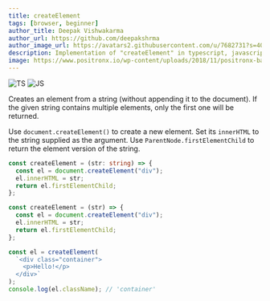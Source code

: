 ```yaml
---
title: createElement
tags: [browser, beginner]
author_title: Deepak Vishwakarma
author_url: https://github.com/deepakshrma
author_image_url: https://avatars2.githubusercontent.com/u/7682731?s=400
description: Implementation of "createElement" in typescript, javascript and deno.
image: https://www.positronx.io/wp-content/uploads/2018/11/positronx-banner-1152-1.jpg
---
```


![TS](https://img.shields.io/badge/supports-typescript-blue.svg?style=flat-square)
![JS](https://img.shields.io/badge/supports-javascript-yellow.svg?style=flat-square)

Creates an element from a string (without appending it to the document).
If the given string contains multiple elements, only the first one will be returned.

Use `document.createElement()` to create a new element.
Set its `innerHTML` to the string supplied as the argument.
Use `ParentNode.firstElementChild` to return the element version of the string.

```ts title="typescript"
const createElement = (str: string) => {
  const el = document.createElement("div");
  el.innerHTML = str;
  return el.firstElementChild;
};
```

```js
const createElement = (str) => {
  const el = document.createElement("div");
  el.innerHTML = str;
  return el.firstElementChild;
};
```

```ts title="typescript"
const el = createElement(
  `<div class="container">
    <p>Hello!</p>
  </div>`
);
console.log(el.className); // 'container'
```

